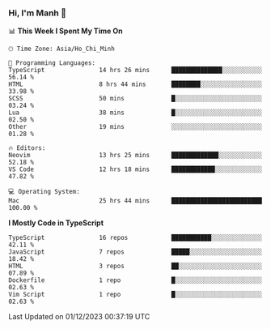### Hi, I'm Manh 👋

<!--START_SECTION:waka-->
📊 **This Week I Spent My Time On** 

```text
🕑︎ Time Zone: Asia/Ho_Chi_Minh

💬 Programming Languages: 
TypeScript               14 hrs 26 mins      ██████████████░░░░░░░░░░░   56.14 % 
HTML                     8 hrs 44 mins       ████████░░░░░░░░░░░░░░░░░   33.98 % 
SCSS                     50 mins             █░░░░░░░░░░░░░░░░░░░░░░░░   03.24 % 
Lua                      38 mins             █░░░░░░░░░░░░░░░░░░░░░░░░   02.50 % 
Other                    19 mins             ░░░░░░░░░░░░░░░░░░░░░░░░░   01.28 % 

🔥 Editors: 
Neovim                   13 hrs 25 mins      █████████████░░░░░░░░░░░░   52.18 % 
VS Code                  12 hrs 18 mins      ████████████░░░░░░░░░░░░░   47.82 % 

💻 Operating System: 
Mac                      25 hrs 44 mins      █████████████████████████   100.00 % 
```

**I Mostly Code in TypeScript** 

```text
TypeScript               16 repos            ███████████░░░░░░░░░░░░░░   42.11 % 
JavaScript               7 repos             █████░░░░░░░░░░░░░░░░░░░░   18.42 % 
HTML                     3 repos             ██░░░░░░░░░░░░░░░░░░░░░░░   07.89 % 
Dockerfile               1 repo              █░░░░░░░░░░░░░░░░░░░░░░░░   02.63 % 
Vim Script               1 repo              █░░░░░░░░░░░░░░░░░░░░░░░░   02.63 % 
```




 Last Updated on 01/12/2023 00:37:19 UTC
<!--END_SECTION:waka-->
